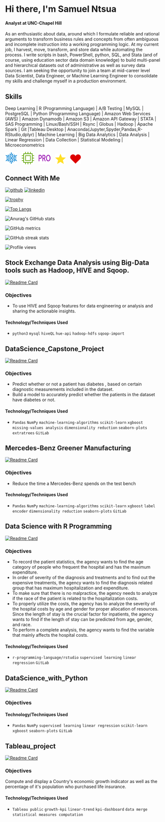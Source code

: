 # Hi there, I'm Samuel Ntsua 
#### Analyst at UNC-Chapel Hill 

As an enthusiastic about data, around which I formulate reliable and rational arguments to transform business rules and concepts from often ambiguous and incomplete instruction into a working programming logic. At my current job, I harvest, move, transform, and store data while automating the process. I write scripts in bash, PowerShell, python, SQL, and Stata (and of course, using education sector data domain knowledge) to build multi-panel and hierarchical datasets out of administrative as well as survey data sources.
I am seeking the opportunity to join a team at mid-career level Data Scientist, Data Engineer, or Machine Learning Engineer to consolidate my skills and challenge myself in a production environment. 

## Skills

Deep Learning | R (Programming Language) | A/B Testing | MySQL | PostgreSQL | Python (Programming Language) | Amazon Web Services (AWS) | Amazon Dynamodb | Amazon S3 | Amazon API Gateway | STATA | SAS Programming | Linux/Bash/SSH | Rsync | Globus | Hadoop | Apache Spark | Git |Tableau Desktop | Anaconda(Jupyter,Spyder,Pandas,R-RStudio,dplyr) | Machine Learning | Big Data Analytics | Data Analysis | Linear Regression | Data Collection | Statistical Modeling | Microeconometrics

<a href='https://archiveprogram.github.com/'><img src='https://raw.githubusercontent.com/acervenky/animated-github-badges/master/assets/acbadge.gif' width='40' height='40'></a> <a href='https://docs.github.com/en/developers'><img src='https://raw.githubusercontent.com/acervenky/animated-github-badges/master/assets/devbadge.gif' width='40' height='40'></a> <a href='https://github.com/pricing'><img src='https://raw.githubusercontent.com/acervenky/animated-github-badges/master/assets/pro.gif' width='40' height='40'></a> <a href='https://stars.github.com/'><img src='https://raw.githubusercontent.com/acervenky/animated-github-badges/master/assets/starbadge.gif' width='35' height='35'></a> <a href='https://docs.github.com/en/github/supporting-the-open-source-community-with-github-sponsors'><img src='https://raw.githubusercontent.com/acervenky/animated-github-badges/master/assets/sponsorbadge.gif' width='35' height='35'></a> 
## Connect With Me 
[<img src='https://cdn.jsdelivr.net/npm/simple-icons@3.0.1/icons/github.svg' alt='github' height='40'>](https://github.com/samuel-ntsua)  [<img src='https://cdn.jsdelivr.net/npm/simple-icons@3.0.1/icons/linkedin.svg' alt='linkedin' height='40'>](https://www.linkedin.com/in/sntsua-machine-learning-software-data-engineer-mlops/) 

<!---[<img src='https://cdn.jsdelivr.net/npm/simple-icons@3.0.1/icons/facebook.svg' alt='facebook' height='40'>](https://www.facebook.com/facebook)  [<img src='https://cdn.jsdelivr.net/npm/simple-icons@3.0.1/icons/instagram.svg' alt='instagram' height='40'>](https://www.instagram.com/instagram/)  [<img src='https://cdn.jsdelivr.net/npm/simple-icons@3.0.1/icons/twitter.svg' alt='twitter' height='40'>](https://twitter.com/twitter)  [<img src='https://cdn.jsdelivr.net/npm/simple-icons@3.0.1/icons/stackoverflow.svg' alt='stackoverflow' height='40'>](https://stackoverflow.com)  [<img src='https://cdn.jsdelivr.net/npm/simple-icons@3.0.1/icons/reddit.svg' alt='Reddit' height='40'>](https://www.reddit.com/user/reddit) 
--->
 

[![trophy](https://github-profile-trophy.vercel.app/?username=samuel-ntsua)](https://github.com/ryo-ma/github-profile-trophy)

[![Top Langs](https://github-readme-stats.vercel.app/api/top-langs/?username=samuel-ntsua)](https://github.com/anuraghazra/github-readme-stats)

![Anurag's GitHub stats](https://github-readme-stats.vercel.app/api?username=samuel-ntsua&theme=shades-of-purple&show_icons=true)

<!--- ![GitHub Activity Graph](https://activity-graph.herokuapp.com/graph?username=samuel-ntsua) ---> 

![GitHub metrics](https://metrics.lecoq.io/samuel-ntsua)  

![GitHub streak stats](https://github-readme-streak-stats.herokuapp.com/?user=samuel-ntsua)  

![Profile views](https://gpvc.arturio.dev/samuel-ntsua)  

## Stock Exchange Data Analysis using Big-Data tools such as Hadoop, HIVE and Sqoop.
[![Readme Card](https://github-readme-stats.vercel.app/api/pin/?username=samuel-ntsua&repo=Big-Data_Hadoop_and_Spark_Developer&theme=yeblu)](https://github.com/samuel-ntsua/Big-Data_Hadoop_and_Spark_Developer)

### Objectives
- To use HIVE and Sqoop features for data engineering or analysis and sharing the actionable insights.

#### Technology/Techniques Used
- `python3` `mysql` `hiveQL` `hue-api` `hadoop-hdfs` `sqoop-import`

## DataScience_Capstone_Project
[![Readme Card](https://github-readme-stats.vercel.app/api/pin/?username=samuel-ntsua&repo=DataScience_Capstone_Project&theme=yeblu)](https://github.com/samuel-ntsua/DataScience_Capstone_Project)
### Objectives
- Predict whether or not a patient has diabetes , based on certain diagnostic measurements included in the dataset.
- Build a model to accurately predict whether the patients in the dataset have diabetes or not. 
#### Technology/Techniques Used
- `Pandas` `NumPy` `machine-learning-algorithms` `scikit-learn` `xgboost` `missing-values analysis` `dimensionality reduction` `seaborn-plots` `extratrees` `GitLab`

## Mercedes-Benz Greener Manufacturing
[![Readme Card](https://github-readme-stats.vercel.app/api/pin/?username=samuel-ntsua&repo=Machine_Learning_with_Python&theme=yeblu)](https://github.com/samuel-ntsua/Machine_Learning_with_Python)
### Objectives
- Reduce the time a Mercedes-Benz spends on the test bench

#### Technology/Techniques Used
-  `Pandas` `NumPy` `machine-learning-algorithms` `scikit-learn` `xgboost` `label encoder` `dimensionality reduction` `seaborn-plots` `GitLab`

## Data Science with R Programming
[![Readme Card](https://github-readme-stats.vercel.app/api/pin/?username=samuel-ntsua&repo=DataScience_with_R-programming&theme=yeblu)](https://github.com/samuel-ntsua/DataScience_with_R-programming)
### Objectives
-  To record the patient statistics, the agency wants to find the age category
of people who frequent the hospital and has the maximum expenditure.
- In order of severity of the diagnosis and treatments and to find out the
expensive treatments, the agency wants to find the diagnosis related group
that has maximum hospitalization and expenditure.
- To make sure that there is no malpractice, the agency needs to analyze if
the race of the patient is related to the hospitalization costs.
- To properly utilize the costs, the agency has to analyze the severity of the
hospital costs by age and gender for proper allocation of resources.
Since the length of stay is the crucial factor for inpatients, the agency wants
to find if the length of stay can be predicted from age, gender, and race.
- To perform a complete analysis, the agency wants to find the variable that
mainly affects the hospital costs.

#### Technology/Techniques Used
- `r-programming-language/rstudio` `supervised learning` `linear regression` `GitLab`

## DataScience_with_Python
[![Readme Card](https://github-readme-stats.vercel.app/api/pin/?username=samuel-ntsua&repo=DataScience_with_Python&theme=yeblu)](https://github.com/samuel-ntsua/DataScience_with_Python)

### Objectives


#### Technology/Techniques Used
- `Pandas` `NumPy` `supervised learning` `linear regression` `scikit-learn` `xgboost` `seaborn-plots` `GitLab`

## Tableau_project
[![Readme Card](https://github-readme-stats.vercel.app/api/pin/?username=samuel-ntsua&repo=Tableau_project&theme=yeblu)](https://github.com/samuel-ntsua/Tableau_project)

### Objectives
Compute and display a Country's economic growth indicator as well as the percentage of it's population who purchased life insurance.

#### Technology/Techniques Used
- `Tableau public` `growth-kpi` `linear-trend` `kpi-dashboard` `data merge` `statistical measures computation`


